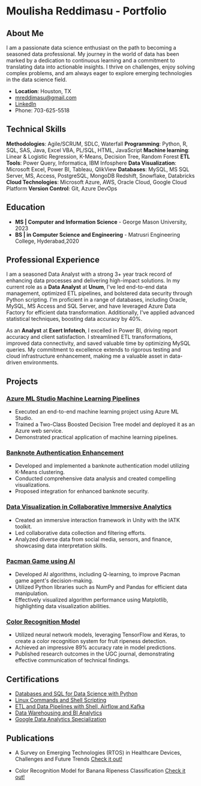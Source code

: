 # Moulisha Reddimasu - Portfolio

## About Me

I am a passionate data science enthusiast on the path to becoming a seasoned data professional. My journey in the world of data has been marked by a dedication to continuous learning and a commitment to translating data into actionable insights. I thrive on challenges, enjoy solving complex problems, and am always eager to explore emerging technologies in the data science field.

- **Location**: Houston, TX
- mreddimasu@gmail.com
- [LinkedIn](https://www.linkedin.com/in/moulisha-r-240679228/)
- Phone: 703-625-5518


## Technical Skills

**Methodologies**:	Agile/SCRUM, SDLC, Waterfall
**Programming**:	Python, R, SQL, SAS, Java, Excel VBA, PL/SQL, HTML, JavaScript 
**Machine learning**:	Linear & Logistic Regression, K-Means, Decision Tree, Random Forest
**ETL Tools**:	Power Query, Informatica, IBM Infosphere
**Data Visualization**:	Microsoft Excel, Power BI, Tableau, QlikView
**Databases**:	MySQL, MS SQL Server, MS, Access, PostgreSQL, MongoDB Redshift, Snowflake, Databricks 
**Cloud Technologies**:	Microsoft Azure, AWS, Oracle Cloud, Google Cloud Platform
**Version Control**:	Git, Azure DevOps


## Education

- **MS | Computer and Information Science** - George Mason University, 2023
- **BS | in Computer Science and Engineering** - Matrusri Engineering College, Hyderabad,2020

## Professional Experience

I am a seasoned Data Analyst with a strong 3+ year track record of enhancing data processes and delivering high-impact solutions. In my current role as a **Data Analyst** at **Unum**, I've led end-to-end data management, optimized ETL pipelines, and bolstered data security through Python scripting. I'm proficient in a range of databases, including Oracle, MySQL, MS Access and SQL Server, and have leveraged Azure Data Factory for efficient data transformation. Additionally, I've applied advanced statistical techniques, boosting data accuracy by 40%. 

As an **Analyst** at **Exert Infotech**, I excelled in Power BI, driving report accuracy and client satisfaction. I streamlined ETL transformations, improved data connectivity, and saved valuable time by optimizing MySQL queries. My commitment to excellence extends to rigorous testing and cloud infrastructure enhancement, making me a valuable asset in data-driven environments.

## Projects

### [Azure ML Studio Machine Learning Pipelines](https://www.dropbox.com/scl/fi/84rdeelygwfwtrgqqthg9/Machine-Learning-Pipeline-with-Azure-ML-Studio.pdf?rlkey=4d0usa3ig5hk9w595gq0qlb9f&dl=0) 

- Executed an end-to-end machine learning project using Azure ML Studio.
- Trained a Two-Class Boosted Decision Tree model and deployed it as an Azure web service.
- Demonstrated practical application of machine learning pipelines.

### [Banknote Authentication Enhancement](https://www.dropbox.com/scl/fi/ex8ho3dxli17byf14v34p/Banknote-Authentication.pdf?rlkey=8rbs7uo1f3zteyioomuo27kam&dl=0)

- Developed and implemented a banknote authentication model utilizing K-Means clustering.
- Conducted comprehensive data analysis and created compelling visualizations.
- Proposed integration for enhanced banknote security.

### [Data Visualization in Collaborative Immersive Analytics](https://www.dropbox.com/scl/fi/0fq0r7tpqkoxt7pfma8yg/Collaborative-Imeersive-Analytics.pdf?rlkey=ot3q0gscxo3lqslg031af9zh9&dl=0)

- Created an immersive interaction framework in Unity with the IATK toolkit.
- Led collaborative data collection and filtering efforts.
- Analyzed diverse data from social media, sensors, and finance, showcasing data interpretation skills.

### [Pacman Game using AI](https://www.dropbox.com/scl/fi/wj7mpidwo8xvjfo99nt2t/Pacman-Game-using-AI.pdf?rlkey=e6y3jkh7arlix9sfcrry2ybua&dl=0)

- Developed AI algorithms, including Q-learning, to improve Pacman game agent's decision-making.
- Utilized Python libraries such as NumPy and Pandas for efficient data manipulation.
- Effectively visualized algorithm performance using Matplotlib, highlighting data visualization abilities.

### [Color Recognition Model](https://www.dropbox.com/scl/fi/4nxhjy3srr7b5g3te2l4l/Color_recognition_model.pdf?rlkey=1kyzc1cfk8isl85eqfb8735bp&dl=0)

- Utilized neural network models, leveraging TensorFlow and Keras, to create a color recognition system for fruit ripeness detection.
- Achieved an impressive 89% accuracy rate in model predictions.
- Published research outcomes in the UGC journal, demonstrating effective communication of technical findings.


## Certifications

- [Databases and SQL for Data Science with Python](https://coursera.org/verify/47S38TRTTLQB)
- [Linux Commands and Shell Scripting](https://coursera.org/verify/2H9BKNDDYKZW)
- [ETL and Data Pipelines with Shell, Airflow and Kafka](https://coursera.org/verify/AX8XLNZA6D8B)
- [Data Warehousing and BI Analytics](https://coursera.org/verify/SXXW8RGJP4ZV)
- [Google Data Analytics Specialization](https://www.coursera.org/account/accomplishments/specialization/certificate/DH6ZYPLW9BRH)

## Publications

- A Survey on Emerging Technologies (RTOS) in Healthcare Devices, Challenges and Future Trends [Check it out!](https://www.dropbox.com/scl/fi/cngsnj448q72v7o4c1667/Survey_Paper_Final.pdf?rlkey=tdoo5dyv1lumvs80040ne172r&dl=0)
  
- Color Recognition Model for Banana Ripeness Classification [Check it out!](https://www.dropbox.com/scl/fi/268f50x5fieqh8l3ukytq/color_recgonition.pdf?rlkey=t90nhk08m4rs8qu47k99d1wyy&dl=0)



